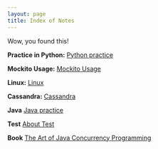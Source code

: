 ```yaml
---
layout: page
title: Index of Notes
---
```


Wow, you found this!

**Practice in Python:**
[Python practice](./pythonPractice/)

**Mockito Usage:**
[Mockito Usage](./mockito/)

**Linux:**
[Linux](./linux/)

**Cassandra:**
[Cassandra](./cassandra/)

**Java**
[Java practice](./java/)

**Test**
[About Test](./test/)

**Book**
[The Art of Java Concurrency Programming](./the-art-of-java-concurrency-programming.md)